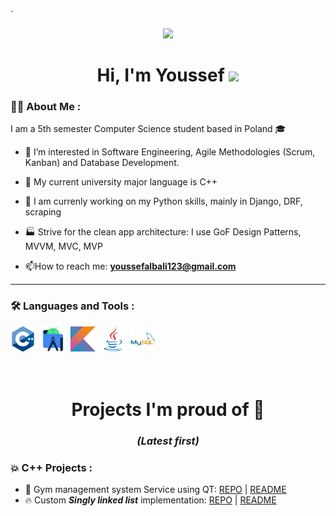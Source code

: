 ` <div id="header" align="center" padding="500">
  <img src="circle_icon.png" width="170"/>
  
<h1>
  Hi, I'm Youssef
  <img src="https://media.giphy.com/media/hvRJCLFzcasrR4ia7z/giphy.gif" width="30px"/>
</h1>
</div>


### 👨‍💻 About Me :
I am a 5th semester Computer Science student based in Poland 🎓
- 🔭 I’m interested in Software Engineering, Agile Methodologies (Scrum, Kanban) and Database Development.

- 🌱 My current university major language is C++

- 🐍 I am currenly working on my Python skills, mainly in Django, DRF, scraping

- 🏭 Strive for the clean app architecture: I use GoF Design Patterns, MVVM, MVC, MVP

- 📫How to reach me: **youssefalbali123@gmail.com**

---

### 🛠️ Languages and Tools :

<div>
  <img src="https://github.com/devicons/devicon/blob/master/icons/cplusplus/cplusplus-original.svg" title="C++" alt="C++" width="40" height="40"/>&nbsp;
  <img src="https://github.com/devicons/devicon/blob/master/icons/androidstudio/androidstudio-original.svg" title="androidstudio" alt="androidstudio" width="40" height="40"/>&nbsp;
  <img src="https://github.com/devicons/devicon/blob/master/icons/kotlin/kotlin-original.svg" title="Java" alt="Java" width="40" height="40"/>&nbsp;
  <img src="https://github.com/devicons/devicon/blob/master/icons/java/java-original.svg" title="Java" alt="Java" width="40" height="40"/>&nbsp;
  <img src="https://github.com/devicons/devicon/blob/master/icons/mysql/mysql-original-wordmark.svg" title="MySQL"  alt="MySQL" width="40" height="40"/>&nbsp;
</div>


<div id="anotherheader" align="center" padding="500">
<h1>
<br>
  Projects I'm proud of 🔧
</h1>
<h3>
<i>(Latest first)</i>
</h3>
</div>

###  :collision: C++ Projects :

- 💪 Gym management system Service using QT: [REPO](https://github.com) | [README](https://github.com)
- 🔥 Custom ***Singly linked list*** implementation: [REPO](https://github.com) | [README](https://github.com)
